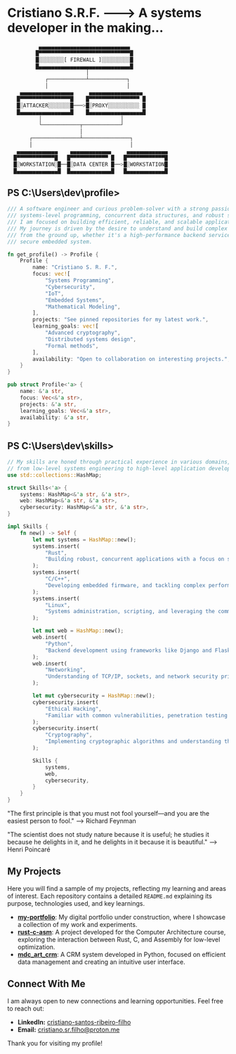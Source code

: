 # Cristiano S.R.F. ---> A systems developer in the making... 
```rust
          ▄▄▄▄▄▄▄▄▄▄▄▄▄▄▄▄▄▄▄▄▄▄▄▄▄▄▄▄▄
         █▀▀▀▀▀▀▀▀▀▀▀▀▀▀▀▀▀▀▀▀▀▀▀▀▀▀▀▀▀█
         █░░░░░░░░[ FIREWALL ]░░░░░░░░░█
         █▄▄▄▄▄▄▄▄▄▄▄▄▄▄▄▄▄▄▄▄▄▄▄▄▄▄▄▄▄█
                         │
            ┌────────────┴────────────┐
            │                         │
    ▄▄▄▄▄▄▄▄▄▄▄▄▄▄▄▄▄     ▄▄▄▄▄▄▄▄▄▄▄▄▄▄▄▄▄
   █▀▀▀▀▀▀▀▀▀▀▀▀▀▀▀▀█    █▀▀▀▀▀▀▀▀▀▀▀▀▀▀▀▀ █
   █░ATTACKER░░░░░░░█───>█░PROXY░░░░░░░░░░ █
   █▄▄▄▄▄▄▄▄▄▄▄▄▄▄▄▄█    █▄▄▄▄▄▄▄▄▄▄▄▄▄▄▄▄▄█
          │                         │
          └────────────┬────────────┘
                       │
       ┌───────────────┴───────────────┐
       │                               │
   ▄▄▄▄▄▄▄▄▄▄▄▄▄    ▄▄▄▄▄▄▄▄▄▄▄▄▄     ▄▄▄▄▄▄▄▄▄▄▄▄▄
  █▀▀▀▀▀▀▀▀▀▀▀▀█   █▀▀▀▀▀▀▀▀▀▀▀▀ █   █▀▀▀▀▀▀▀▀▀▀▀▀█
  █░WORKSTATION░█──█░DATA CENTER █──>█░WORKSTATION█
  █▄▄▄▄▄▄▄▄▄▄▄▄▄█  █▄▄▄▄▄▄▄▄▄▄▄▄▄█   █▄▄▄▄▄▄▄▄▄▄▄▄█
```
## PS C:\Users\dev\profile>
```rust
/// A software engineer and curious problem-solver with a strong passion for
/// systems-level programming, concurrent data structures, and robust security.
/// I am focused on building efficient, reliable, and scalable applications.
/// My journey is driven by the desire to understand and build complex systems
/// from the ground up, whether it's a high-performance backend service or a
/// secure embedded system.

fn get_profile() -> Profile {
    Profile {
        name: "Cristiano S. R. F.",
        focus: vec![
            "Systems Programming",
            "Cybersecurity",
            "IoT",
            "Embedded Systems",
            "Mathematical Modeling",
        ],
        projects: "See pinned repositories for my latest work.",
        learning_goals: vec![
            "Advanced cryptography",
            "Distributed systems design",
            "Formal methods",
        ],
        availability: "Open to collaboration on interesting projects.",
    }
}

pub struct Profile<'a> {
    name: &'a str,
    focus: Vec<&'a str>,
    projects: &'a str,
    learning_goals: Vec<&'a str>,
    availability: &'a str,
}
```
## PS C:\Users\dev\skills>
```rust
// My skills are honed through practical experience in various domains,
// from low-level systems engineering to high-level application development.
use std::collections::HashMap;

struct Skills<'a> {
    systems: HashMap<&'a str, &'a str>,
    web: HashMap<&'a str, &'a str>,
    cybersecurity: HashMap<&'a str, &'a str>,
}

impl Skills {
    fn new() -> Self {
        let mut systems = HashMap::new();
        systems.insert(
            "Rust",
            "Building robust, concurrent applications with a focus on safety and memory management.",
        );
        systems.insert(
            "C/C++",
            "Developing embedded firmware, and tackling complex performance challenges.",
        );
        systems.insert(
            "Linux",
            "Systems administration, scripting, and leveraging the command line for automation and development workflows.",
        );

        let mut web = HashMap::new();
        web.insert(
            "Python",
            "Backend development using frameworks like Django and Flask, data processing, automation, and scripting..",
        );
        web.insert(
            "Networking",
            "Understanding of TCP/IP, sockets, and network security principles.",
        );

        let mut cybersecurity = HashMap::new();
        cybersecurity.insert(
            "Ethical Hacking",
            "Familiar with common vulnerabilities, penetration testing methodologies, and defensive programming.",
        );
        cybersecurity.insert(
            "Cryptography",
            "Implementing cryptographic algorithms and understanding their principles for secure communication.",
        );

        Skills {
            systems,
            web,
            cybersecurity,
        }
    }
}
```

"The first principle is that you must not fool yourself—and you are the easiest person to fool." —> Richard Feynman

"The scientist does not study nature because it is useful; he studies it because he delights in it, and he delights in it because it is beautiful." —> Henri Poincaré

## My Projects

Here you will find a sample of my projects, reflecting my learning and areas of interest. Each repository contains a detailed `README.md` explaining its purpose, technologies used, and key learnings.

*   **[my-portfolio](https://github.com/cristiano-s-r-filho/my-portfolio)**: My digital portfolio under construction, where I showcase a collection of my work and experiments.
*   **[rust-c-asm](https://github.com/cristiano-s-r-filho/rust-c-asm)**: A project developed for the Computer Architecture course, exploring the interaction between Rust, C, and Assembly for low-level optimization.
*   **[mdc_art_crm](https://github.com/cristiano-s-r-filho/mdc_art_crm)**: A CRM system developed in Python, focused on efficient data management and creating an intuitive user interface.

## Connect With Me

I am always open to new connections and learning opportunities. Feel free to reach out:

*   **LinkedIn:** [cristiano-santos-ribeiro-filho](https://www.linkedin.com/in/cristiano-santos-ribeiro-filho-1bb5272bb/)
*   **Email:** cristiano.sr.filho@proton.me

Thank you for visiting my profile!


